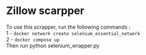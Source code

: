 # Zillow scarpper
 
To use this scrapper, run the following commands :  
1 - `docker network create selenium_essential_network`  
2 - `docker compose up`  
Then run python selenium_wrapper.py
